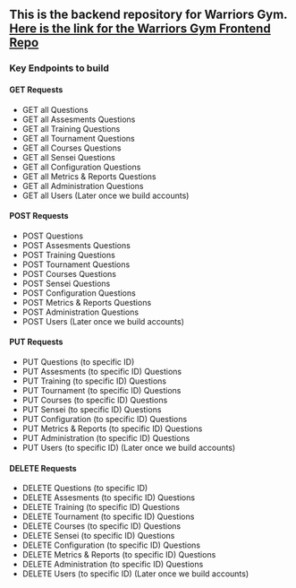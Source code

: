 ## This is the backend repository for Warriors Gym. [Here is the link for the Warriors Gym Frontend Repo](google.com)


### Key Endpoints to build

#### GET Requests 

- GET all Questions
- GET all Assesments Questions
- GET all Training Questions
- GET all Tournament Questions
- GET all Courses Questions
- GET all Sensei Questions 
- GET all Configuration Questions
- GET all Metrics & Reports Questions
- GET all Administration Questions 
- GET all Users (Later once we build accounts)


#### POST Requests 

- POST Questions
- POST Assesments Questions
- POST Training Questions
- POST Tournament Questions
- POST Courses Questions
- POST Sensei Questions 
- POST Configuration Questions
- POST Metrics & Reports Questions
- POST Administration Questions 
- POST Users (Later once we build accounts)

#### PUT Requests 

- PUT Questions (to specific ID)
- PUT Assesments (to specific ID) Questions
- PUT Training (to specific ID) Questions
- PUT Tournament (to specific ID) Questions
- PUT Courses (to specific ID) Questions
- PUT Sensei (to specific ID) Questions 
- PUT Configuration (to specific ID) Questions
- PUT Metrics & Reports (to specific ID) Questions
- PUT Administration (to specific ID) Questions 
- PUT Users (to specific ID) (Later once we build accounts)

#### DELETE Requests 

- DELETE Questions (to specific ID)
- DELETE Assesments (to specific ID) Questions
- DELETE Training (to specific ID) Questions
- DELETE Tournament (to specific ID) Questions
- DELETE Courses (to specific ID) Questions
- DELETE Sensei (to specific ID) Questions 
- DELETE Configuration (to specific ID) Questions
- DELETE Metrics & Reports (to specific ID) Questions
- DELETE Administration (to specific ID) Questions 
- DELETE Users (to specific ID) (Later once we build accounts)